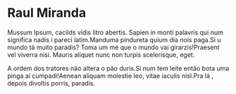 # Raul Miranda

Mussum Ipsum, cacilds vidis litro abertis. Sapien in monti palavris qui num significa nadis i pareci latim.Manduma pindureta quium dia nois paga.Si u mundo tá muito paradis? Toma um mé que o mundo vai girarzis!Praesent vel viverra nisi. Mauris aliquet nunc non turpis scelerisque, eget.

A ordem dos tratores não altera o pão duris.Si num tem leite então bota uma pinga aí cumpadi!Aenean aliquam molestie leo, vitae iaculis nisl.Pra lá , depois divoltis porris, paradis.